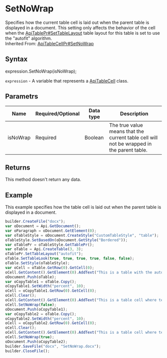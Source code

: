 # SetNoWrap

Specifies how the current table cell is laid out when the parent table is displayed in a document. This setting only affects the behavior of the cell when the [ApiTablePr#SetTableLayout](../../ApiTablePr/Methods/SetTableLayout.md) table layout for this table is set to use the "autofit" algorithm.<br>Inherited From: [ApiTableCellPr#SetNoWrap](../../ApiTableCellPr/Methods/SetNoWrap.md)

## Syntax

expression.SetNoWrap(isNoWrap);

`expression` - A variable that represents a [ApiTableCell](../ApiTableCell.md) class.

## Parametrs

| **Name** | **Required/Optional** | **Data type** | **Description** |
| ------------- | ------------- | ------------- | ------------- |
| isNoWrap | Required | Boolean | The true value means that the current table cell will not be wrapped in the parent table. |

## Returns

This method doesn't return any data.

## Example

This example specifies how the table cell is laid out when the parent table is displayed in a document.

```javascript
builder.CreateFile("docx");
var oDocument = Api.GetDocument();
var oParagraph = oDocument.GetElement(0);
var oTableStyle = oDocument.CreateStyle("CustomTableStyle", "table");
oTableStyle.SetBasedOn(oDocument.GetStyle("Bordered"));
var oTablePr = oTableStyle.GetTablePr();
var oTable = Api.CreateTable(3, 3);
oTablePr.SetTableLayout("autofit");
oTable.SetTableLook(true, true, true, true, false, false);
oTable.SetStyle(oTableStyle);
var oCell = oTable.GetRow(0).GetCell(0);
oCell.GetContent().GetElement(0).AddText("This is a table with the autofit type of the table layout.");
oDocument.Push(oTable);
var oCopyTable1 = oTable.Copy();
oCopyTable1.SetWidth("percent", 10);
oCell = oCopyTable1.GetRow(0).GetCell(0);
oCell.Clear();
oCell.GetContent().GetElement(0).AddText("This is a table cell where text is wrapped when we try to change table width.");
oCell.SetNoWrap(false);
oDocument.Push(oCopyTable1);
var oCopyTable2 = oTable.Copy();
oCopyTable2.SetWidth("percent", 10);
oCell = oCopyTable2.GetRow(0).GetCell(0);
oCell.Clear();
oCell.GetContent().GetElement(0).AddText("This is a table cell where text is not wrapped when we try to change table width.");
oCell.SetNoWrap(true);
oDocument.Push(oCopyTable2);
builder.SaveFile("docx", "SetNoWrap.docx");
builder.CloseFile();
```